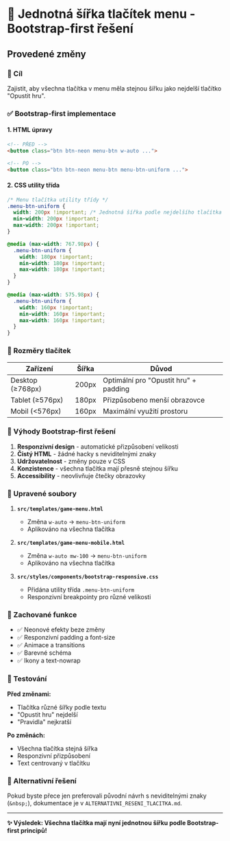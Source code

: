 # 🎯 Jednotná šířka tlačítek menu - Bootstrap-first řešení

## Provedené změny

### 🎯 Cíl
Zajistit, aby všechna tlačítka v menu měla stejnou šířku jako nejdelší tlačítko "Opustit hru".

### ✅ Bootstrap-first implementace

#### 1. HTML úpravy
```html
<!-- PŘED -->
<button class="btn btn-neon menu-btn w-auto ...">

<!-- PO -->
<button class="btn btn-neon menu-btn menu-btn-uniform ...">
```

#### 2. CSS utility třída
```css
/* Menu tlačítka utility třídy */
.menu-btn-uniform {
  width: 200px !important; /* Jednotná šířka podle nejdelšího tlačítka */
  min-width: 200px !important;
  max-width: 200px !important;
}

@media (max-width: 767.98px) {
  .menu-btn-uniform {
    width: 180px !important;
    min-width: 180px !important;
    max-width: 180px !important;
  }
}

@media (max-width: 575.98px) {
  .menu-btn-uniform {
    width: 160px !important;
    min-width: 160px !important;
    max-width: 160px !important;
  }
}
```

### 📐 Rozměry tlačítek

| Zařízení | Šířka | Důvod |
|----------|-------|-------|
| Desktop (≥768px) | 200px | Optimální pro "Opustit hru" + padding |
| Tablet (≥576px) | 180px | Přizpůsobeno menší obrazovce |
| Mobil (<576px) | 160px | Maximální využití prostoru |

### 🔧 Výhody Bootstrap-first řešení

1. **Responzivní design** - automatické přizpůsobení velikosti
2. **Čistý HTML** - žádné hacky s neviditelnými znaky
3. **Udržovatelnost** - změny pouze v CSS
4. **Konzistence** - všechna tlačítka mají přesně stejnou šířku
5. **Accessibility** - neovlivňuje čtečky obrazovky

### 📁 Upravené soubory

1. **`src/templates/game-menu.html`**
   - Změna `w-auto` → `menu-btn-uniform`
   - Aplikováno na všechna tlačítka

2. **`src/templates/game-menu-mobile.html`**
   - Změna `w-auto mw-100` → `menu-btn-uniform`
   - Aplikováno na všechna tlačítka

3. **`src/styles/components/bootstrap-responsive.css`**
   - Přidána utility třída `.menu-btn-uniform`
   - Responzivní breakpointy pro různé velikosti

### 🎨 Zachované funkce

- ✅ Neonové efekty beze změny
- ✅ Responzivní padding a font-size
- ✅ Animace a transitions
- ✅ Barevné schéma
- ✅ Ikony a text-nowrap

### 🧪 Testování

**Před změnami:**
- Tlačítka různé šířky podle textu
- "Opustit hru" nejdelší
- "Pravidla" nejkratší

**Po změnách:**
- Všechna tlačítka stejná šířka
- Responzivní přizpůsobení
- Text centrovaný v tlačítku

### 🔄 Alternativní řešení

Pokud byste přece jen preferovali původní návrh s neviditelnými znaky (`&nbsp;`), dokumentace je v `ALTERNATIVNI_RESENI_TLACITKA.md`.

---

**✨ Výsledek: Všechna tlačítka mají nyní jednotnou šířku podle Bootstrap-first principů!**
